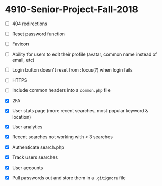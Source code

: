 # 4910-Senior-Project-Fall-2018

- [ ] 404 redirections

- [ ] Reset password function

- [ ] Favicon

- [ ] Ability for users to edit their profile (avatar, common name instead of email, etc)

- [ ] Login button doesn't reset from :focus(?) when login fails

- [ ] HTTPS

- [ ] Include common headers into a `common.php` file

- [x] 2FA

- [x] User stats page (more recent searches, most popular keyword & location)

- [x] User analytics

- [x] Recent searches not working with < 3 searches

- [x] Authenticate search.php

- [x] Track users searches

- [x] User accounts

- [x] Pull passwords out and store them in a `.gitignore` file

